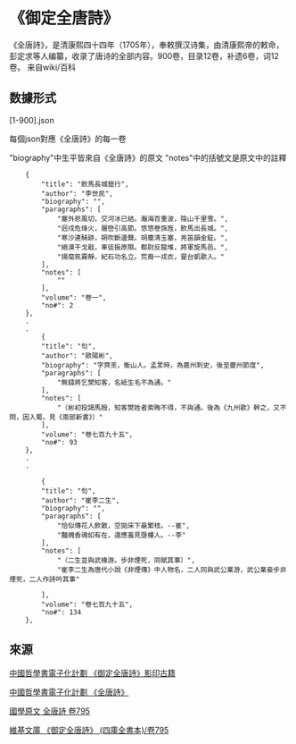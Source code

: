 
《御定全唐詩》
===============

《全唐詩》，是清康熙四十四年（1705年），奉敕撰汉诗集，由清康熙帝的敕命，彭定求等人编纂，收录了唐诗的全部内容。900卷，目录12卷，补遗6卷，词12卷。 来自wiki/百科

## 数據形式

[1-900].json

每個json對應《全唐詩》的每一卷

"biography"中生平皆來自《全唐詩》的原文
"notes"中的括號文是原文中的註釋

```
    {
        "title": "飲馬長城窟行",
        "author": "李世民",
        "biography": "",
        "paragraphs": [
            "塞外悲風切，交河冰已結。瀚海百重波，陰山千里雪。",
            "迥戍危烽火，層巒引高節。悠悠卷旆旌，飲馬出長城。",
            "寒沙連騎跡，朔吹斷邊聲。胡塵清玉塞，羌笛韻金鉦。",
            "絕漠干戈戢，車徒振原隰。都尉反龍堆，將軍旋馬邑。",
            "揚麾氛霧靜，紀石功名立。荒裔一戎衣，靈台凱歌入。"
        ],
        "notes": [
            ""
        ],
        "volume": "卷一",
        "no#": 2
    },
    .
    .
        {
        "title": "句",
        "author": "歐陽彬",
        "biography": "字齊羙，衡山人。孟㫤時，為嘉州刺史，後至䕫州節度",
        "paragraphs": [
            "無錢將乞樊知客，名紙生毛不為通。"
        ],
        "notes": [
            "（彬初投謁馬殷，知客樊姓者索賄不得，不與通。後為《九州歌》幹之，又不問，因入蜀。見《南部新書》）"
        ],
        "volume": "卷七百九十五",
        "no#": 93
    },
    .
    .
    
        {
        "title": "句",
        "author": "崔李二生",
        "biography": "",
        "paragraphs": [
            "恰似傳花人飲散，空拋床下最繁枝。--崔",
            "豔魄香魂如有在，還應羞見墮樓人。--李"
        ],
        "notes": [
            "（二生並與武椽游。歩非煙死，同賦其事）",
            "崔李二生為唐代小說《非煙傳》中人物名，二人同與武公業游，武公業妾步非煙死，二人作詩吟其事"

        ],
        "volume": "卷七百九十五",
        "no#": 134
    },
```

## 來源
[中國哲學書電子化計劃 《御定全唐詩》影印古籍](https://ctext.org/library.pl?if=gb&res=5801)

[中國哲學書電子化計劃 《全唐詩》](https://ctext.org/quantangshi/zh)

[國學原文 全唐詩 卷795](http://www.guoxue.com/qts/qts_0795.htm)

[維基文庫 《御定全唐詩》 (四庫全書本)/卷795](https://zh.m.wikisource.org/zh-hant/%E5%BE%A1%E5%AE%9A%E5%85%A8%E5%94%90%E8%A9%A9_(%E5%9B%9B%E5%BA%AB%E5%85%A8%E6%9B%B8%E6%9C%AC)/%E5%8D%B7795#)
